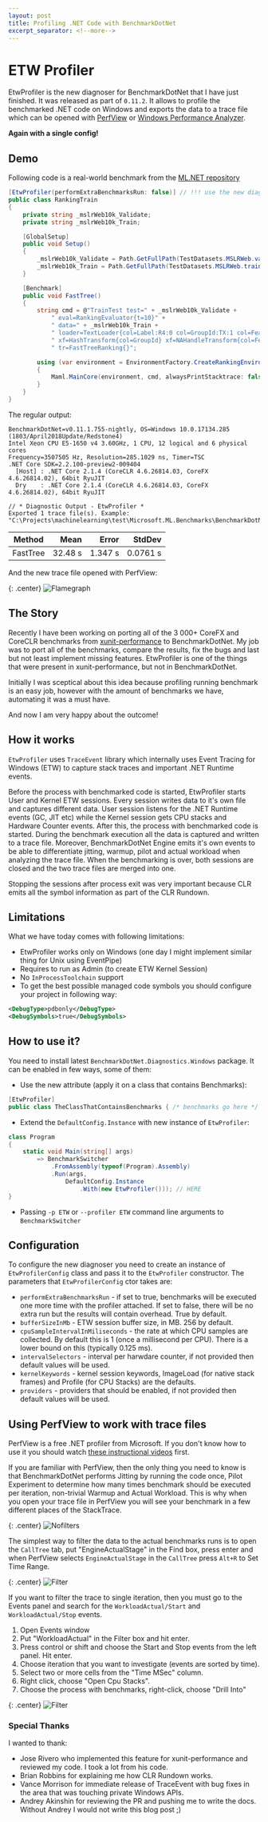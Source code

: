 ```yaml
---
layout: post
title: Profiling .NET Code with BenchmarkDotNet
excerpt_separator: <!--more-->
---
```


# ETW Profiler

EtwProfiler is the new diagnoser for BenchmarkDotNet that I have just finished. It was released as part of `0.11.2`. It allows to profile the benchmarked .NET code on Windows and exports the data to a trace file which can be opened with [PerfView](https://github.com/Microsoft/perfview) or [Windows Performance Analyzer](https://docs.microsoft.com/en-us/windows-hardware/test/wpt/windows-performance-analyzer).

**Again with a single config!**
<!--more-->

## Demo

Following code is a real-world benchmark from the [ML.NET repository](https://github.com/dotnet/machinelearning/blob/17ee205e585beb62777475af6d59cba816675eeb/test/Microsoft.ML.Benchmarks/Numeric/Ranking.cs#L36)

```cs
[EtwProfiler(performExtraBenchmarksRun: false)] // !!! use the new diagnoser!!
public class RankingTrain
{
    private string _mslrWeb10k_Validate;
    private string _mslrWeb10k_Train;

    [GlobalSetup]
    public void Setup()
    {
        _mslrWeb10k_Validate = Path.GetFullPath(TestDatasets.MSLRWeb.validFilename);
        _mslrWeb10k_Train = Path.GetFullPath(TestDatasets.MSLRWeb.trainFilename);
    }

    [Benchmark]
    public void FastTree()
    {
        string cmd = @"TrainTest test=" + _mslrWeb10k_Validate +
            " eval=RankingEvaluator{t=10}" +
            " data=" + _mslrWeb10k_Train +
            " loader=TextLoader{col=Label:R4:0 col=GroupId:TX:1 col=Features:R4:2-138}" +
            " xf=HashTransform{col=GroupId} xf=NAHandleTransform{col=Features}" +
            " tr=FastTreeRanking{}";

        using (var environment = EnvironmentFactory.CreateRankingEnvironment<RankerEvaluator, TextLoader, HashTransformer, FastTreeRankingTrainer>())
        {
            Maml.MainCore(environment, cmd, alwaysPrintStacktrace: false);
        }
    }
}
```

The regular output:

```
BenchmarkDotNet=v0.11.1.755-nightly, OS=Windows 10.0.17134.285 (1803/April2018Update/Redstone4)
Intel Xeon CPU E5-1650 v4 3.60GHz, 1 CPU, 12 logical and 6 physical cores
Frequency=3507505 Hz, Resolution=285.1029 ns, Timer=TSC
.NET Core SDK=2.2.100-preview2-009404
  [Host] : .NET Core 2.1.4 (CoreCLR 4.6.26814.03, CoreFX 4.6.26814.02), 64bit RyuJIT
  Dry    : .NET Core 2.1.4 (CoreCLR 4.6.26814.03, CoreFX 4.6.26814.02), 64bit RyuJIT

// * Diagnostic Output - EtwProfiler *
Exported 1 trace file(s). Example:
"C:\Projects\machinelearning\test\Microsoft.ML.Benchmarks\BenchmarkDotNet.Artifacts\Microsoft\ML\Benchmarks\RankingTrain\FastTree.etl"
```
<div class="scrollable-table-wrapper" markdown="block">

 |   Method |    Mean |    Error |   StdDev |
 |--------- |--------:|---------:|---------:|
 | FastTree | 32.48 s |  1.347 s | 0.0761 s |

</div>

And the new trace file opened with PerfView:

{: .center}
![Flamegraph](/images/etwprofiler/flamegraph.png)

## The Story

Recently I have been working on porting all of the 3 000+ CoreFX and CoreCLR benchmarks from [xunit-performance](https://github.com/Microsoft/xunit-performance) to BenchmarkDotNet. My job was to port all of the benchmarks, compare the results, fix the bugs and last but not least implement missing features. EtwProfiler is one of the things that were present in xunit-performance, but not in BenchmarkDotNet.

Initially I was sceptical about this idea because profiling running benchmark is an easy job, however with the amount of benchmarks we have, automating it was a must have.

And now I am very happy about the outcome!

## How it works

`EtwProfiler` uses `TraceEvent` library which internally uses Event Tracing for Windows (ETW) to capture stack traces and important .NET Runtime events.

Before the process with benchmarked code is started, EtwProfiler starts User and Kernel ETW sessions. Every session writes data to it's own file and captures different data. User session listens for the .NET Runtime events (GC, JIT etc) while the Kernel session gets CPU stacks and Hardware Counter events. After this, the process with benchmarked code is started. During the benchmark execution all the data is captured and written to a trace file. Moreover, BenchmarkDotNet Engine emits it's own events to be able to differentiate jitting, warmup, pilot and actual workload when analyzing the trace file. When the benchmarking is over, both sessions are closed and the two trace files are merged into one.

Stopping the sessions after process exit was very important because CLR emits all the symbol information as part of the CLR Rundown.

## Limitations

What we have today comes with following limitations:

* EtwProfiler works only on Windows (one day I might implement similar thing for Unix using EventPipe)
* Requires to run as Admin (to create ETW Kernel Session)
* No `InProcessToolchain` support 
* To get the best possible managed code symbols you should configure your project in following way:

```xml
<DebugType>pdbonly</DebugType>
<DebugSymbols>true</DebugSymbols>
```

## How to use it?

You need to install latest `BenchmarkDotNet.Diagnostics.Windows` package. It can be enabled in few ways, some of them:

* Use the new attribute (apply it on a class that contains Benchmarks):

```cs
[EtwProfiler]
public class TheClassThatContainsBenchmarks { /* benchmarks go here */ }
```

* Extend the `DefaultConfig.Instance` with new instance of `EtwProfiler`:

```cs
class Program
{
    static void Main(string[] args) 
        => BenchmarkSwitcher
            .FromAssembly(typeof(Program).Assembly)
            .Run(args,
                DefaultConfig.Instance
                    .With(new EtwProfiler())); // HERE
}
```

* Passing `-p ETW` or `--profiler ETW` command line arguments to `BenchmarkSwitcher`

## Configuration

To configure the new diagnoser you need to create an instance of `EtwProfilerConfig` class and pass it to the `EtwProfiler` constructor. The parameters that `EtwProfilerConfig` ctor takes are:

* `performExtraBenchmarksRun` - if set to true, benchmarks will be executed one more time with the profiler attached. If set to false, there will be no extra run but the results will contain overhead. True by default.
* `bufferSizeInMb` - ETW session buffer size, in MB. 256 by default.
* `cpuSampleIntervalInMiliseconds` - the rate at which CPU samples are collected. By default this is 1 (once a millisecond per CPU). There is a lower bound on this (typically 0.125 ms).
* `intervalSelectors` - interval per harwdare counter, if not provided then default values will be used.
* `kernelKeywords` - kernel session keywords, ImageLoad (for native stack frames) and Profile (for CPU Stacks) are the defaults.
* `providers` - providers that should be enabled, if not provided then default values will be used.

## Using PerfView to work with trace files

PerfView is a free .NET profiler from Microsoft. If you don't know how to use it you should watch [these instructional videos](https://channel9.msdn.com/Series/PerfView-Tutorial) first.

If you are familiar with PerfView, then the only thing you need to know is that BenchmarkDotNet performs Jitting by running the code once, Pilot Experiment to determine how many times benchmark should be executed per iteration, non-trivial Warmup and Actual Workload. This is why when you open your trace file in PerfView you will see your benchmark in a few different places of the StackTrace.

{: .center}
![Nofilters](/images/etwprofiler/flamegraph_not_filtered.png)

The simplest way to filter the data to the actual benchmarks runs is to open the `CallTree` tab, put "EngineActualStage" in the Find box, press enter and when PerfView selects `EngineActualStage` in the `CallTree` press `Alt+R` to Set Time Range.

{: .center}
![Filter](/images/etwprofiler/perfview.gif)

If you want to filter the trace to single iteration, then you must go to the Events panel and search for the `WorkloadActual/Start` and `WorkloadActual/Stop` events.

1. Open Events window
2. Put "WorkloadActual" in the Filter box and hit enter.
3. Press control or shift and choose the Start and Stop events from the left panel. Hit enter.
4. Choose iteration that you want to investigate (events are sorted by time).
5. Select two or more cells from the "Time MSec" column.
6. Right click, choose "Open Cpu Stacks".
7. Choose the process with benchmarks, right-click, choose "Drill Into"

{: .center}
![Filter](/images/etwprofiler/perfview_events.gif)

### Special Thanks

I wanted to thank:

* Jose Rivero who implemented this feature for xunit-performance and reviewed my code. I took a lot from his code.
* Brian Robbins for explaining me how CLR Rundown works.
* Vance Morrison for immediate release of TraceEvent with bug fixes in the area that was touching private Windows APIs.
* Andrey Akinshin for reviewing the PR and pushing me to write the docs. Without Andrey I would not write this blog post ;)